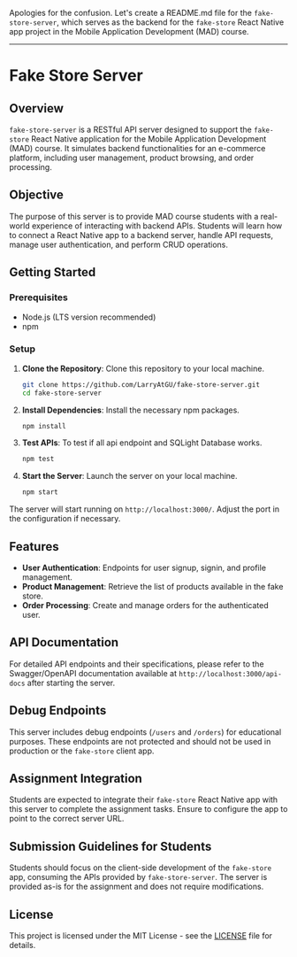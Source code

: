 Apologies for the confusion. Let's create a README.md file for the `fake-store-server`, which serves as the backend for the `fake-store` React Native app project in the Mobile Application Development (MAD) course.

---

# Fake Store Server

## Overview

`fake-store-server` is a RESTful API server designed to support the `fake-store` React Native application for the Mobile Application Development (MAD) course. It simulates backend functionalities for an e-commerce platform, including user management, product browsing, and order processing.

## Objective

The purpose of this server is to provide MAD course students with a real-world experience of interacting with backend APIs. Students will learn how to connect a React Native app to a backend server, handle API requests, manage user authentication, and perform CRUD operations.

## Getting Started

### Prerequisites

- Node.js (LTS version recommended)
- npm

### Setup

1. **Clone the Repository**: Clone this repository to your local machine.

   ```bash
   git clone https://github.com/LarryAtGU/fake-store-server.git
   cd fake-store-server
   ```

2. **Install Dependencies**: Install the necessary npm packages.

   ```bash
   npm install
   ```

3. **Test APIs**: To test if all api endpoint and SQLight Database works.

   ```bash
   npm test
   ```

4. **Start the Server**: Launch the server on your local machine.

   ```bash
   npm start
   ```

The server will start running on `http://localhost:3000/`. Adjust the port in the configuration if necessary.

## Features

- **User Authentication**: Endpoints for user signup, signin, and profile management.
- **Product Management**: Retrieve the list of products available in the fake store.
- **Order Processing**: Create and manage orders for the authenticated user.

## API Documentation

For detailed API endpoints and their specifications, please refer to the Swagger/OpenAPI documentation available at `http://localhost:3000/api-docs` after starting the server.

## Debug Endpoints

This server includes debug endpoints (`/users` and `/orders`) for educational purposes. These endpoints are not protected and should not be used in production or the `fake-store` client app.

## Assignment Integration

Students are expected to integrate their `fake-store` React Native app with this server to complete the assignment tasks. Ensure to configure the app to point to the correct server URL.

## Submission Guidelines for Students

Students should focus on the client-side development of the `fake-store` app, consuming the APIs provided by `fake-store-server`. The server is provided as-is for the assignment and does not require modifications.

## License

This project is licensed under the MIT License - see the [LICENSE](./LICENSE) file for details.
